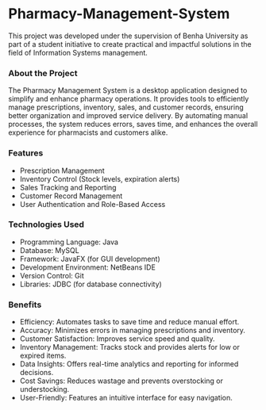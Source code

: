# Pharmacy-Management-System
This project was developed under the supervision of Benha University as part of a student initiative to create practical and impactful solutions in the field of Information Systems management.

### About the Project
The Pharmacy Management System is a desktop application designed to simplify and enhance pharmacy operations. It provides tools to efficiently manage prescriptions, inventory, sales, and customer records, ensuring better organization and improved service delivery.
By automating manual processes, the system reduces errors, saves time, and enhances the overall experience for pharmacists and customers alike.

### Features
 - Prescription Management
 - Inventory Control (Stock levels, expiration alerts)
 - Sales Tracking and Reporting
 - Customer Record Management
 - User Authentication and Role-Based Access

### Technologies Used
 - Programming Language: Java
 - Database: MySQL
 - Framework: JavaFX (for GUI development)
 - Development Environment: NetBeans IDE
 - Version Control: Git
 - Libraries: JDBC (for database connectivity)

### Benefits
 - Efficiency: Automates tasks to save time and reduce manual effort.
 - Accuracy: Minimizes errors in managing prescriptions and inventory.
 - Customer Satisfaction: Improves service speed and quality.
 - Inventory Management: Tracks stock and provides alerts for low or expired items.
 - Data Insights: Offers real-time analytics and reporting for informed decisions.
 - Cost Savings: Reduces wastage and prevents overstocking or understocking.
 - User-Friendly: Features an intuitive interface for easy navigation.
